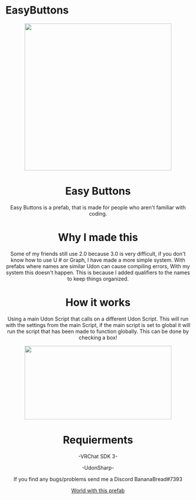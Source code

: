 # EasyButtons
<p align="center">
<img align="middle"  width="400" height="400"  src="https://i.ibb.co/2s076QQ/Logo.png">
</p>

<h1 align="center">Easy Buttons</h1>
<p  align="center"> Easy Buttons is a prefab, that is made for people who aren't familiar with coding. </p>

<h1 align="center">Why I made this</h1>
<p  align="center">Some of my friends still use 2.0 because 3.0 is very difficult, if you don't know how to use U # or Graph, I have made a more simple system.
With prefabs where names are similar Udon can cause compiling errors, With my system this doesn't happen. This is because I added qualifiers to the names to keep things organized.</p>

<h1 align="center">How it works</h1>
<p  align="center">Using a main Udon Script that calls on a different Udon Script. This will run with the settings from the main Script, if the main script is set to global it will run the script that has been made to function globally. This can be done by checking a box!</p>
<p align="center">
<img align="middle"  width="400" height="200"  src="https://i.ibb.co/TrzTNbW/Cap1.png">
</p>
<h1 align="center">Requierments</h1>
<p align="center">-VRChat SDK 3-</p>
<p align="center">-UdonSharp-</p>

<p align="center">If you find any bugs/problems send me a Discord BananaBread#7393</p>
<p align="center">
<a href="https://vrchat.com/home/launch?worldId=wrld_0aca5c36-7dd8-4b42-91df-1b5cceb2e455&instanceId=64440~hidden(usr_8daf6f74-981f-47ed-91ce-9325074a693a)~region(us)~nonce(225f832e-6672-4a8e-ab39-8e649ff9cd22)">World with this prefab</a>
</p>
